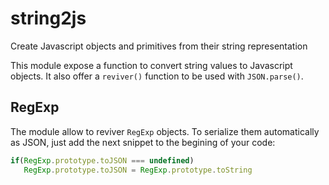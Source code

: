# string2js
Create Javascript objects and primitives from their string representation

This module expose a function to convert string values to Javascript objects. It
also offer a `reviver()` function to be used with `JSON.parse()`.


## RegExp

The module allow to reviver `RegExp` objects. To serialize them automatically as
JSON, just add the next snippet to the begining of your code:

```js
if(RegExp.prototype.toJSON === undefined)
   RegExp.prototype.toJSON = RegExp.prototype.toString
```
